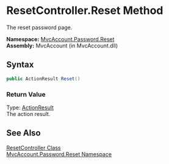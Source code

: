 ResetController.Reset Method
============================
The reset password page.

**Namespace:** [MvcAccount.Password.Reset][1]  
**Assembly:** MvcAccount (in MvcAccount.dll)

Syntax
------

```csharp
public ActionResult Reset()
```

### Return Value
Type: [ActionResult][2]  
The action result.

See Also
--------
[ResetController Class][3]  
[MvcAccount.Password.Reset Namespace][1]  

[1]: ../README.md
[2]: http://msdn.microsoft.com/en-us/library/dd493064
[3]: README.md